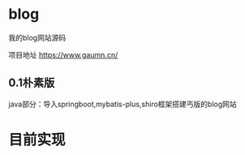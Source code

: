 # blog
我的blog网站源码

项目地址 https://www.gaumn.cn/

## 0.1朴素版

java部分：导入springboot,mybatis-plus,shiro框架搭建丐版的blog网站



# 目前实现

